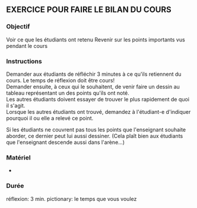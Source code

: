 ## EXERCICE POUR FAIRE LE BILAN DU COURS

### Objectif
Voir ce que les étudiants ont retenu
Revenir sur les points importants vus pendant le cours

### Instructions
Demander aux étudiants de réfléchir 3 minutes à ce qu'ils retiennent du cours. Le temps de réflexion doit être cours!<br/>
Demander ensuite, à ceux qui le souhaitent, de venir faire un dessin au tableau représentant un des points qu'ils ont noté.<br/>
Les autres étudiants doivent essayer de trouver le plus rapidement de quoi il s'agit.<br/>
Lorsque les autres étudiants ont trouvé, demandez à l'étudiant-e d'indiquer pourquoi il ou elle a relevé ce point.

Si les étudiants ne couvrent pas tous les points que l'enseignant souhaite aborder, ce dernier peut lui aussi dessiner. (Cela plaît bien aux étudiants que l'enseignant descende aussi dans l'arène...)

### Matériel
-

### Durée
réflexion: 3 min.
pictionary: le temps que vous voulez
